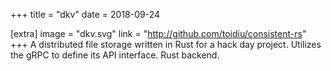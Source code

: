 +++
title = "dkv"
date = 2018-09-24

[extra]
image = "dkv.svg"
link = "http://github.com/toidiu/consistent-rs"
+++
A distributed file storage written in Rust for a hack day project. Utilizes the gRPC to define its API interface. Rust backend.

